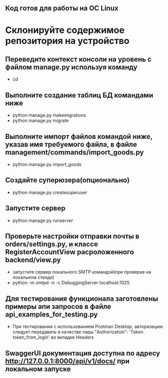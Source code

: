 ## Код готов для работы на ОС Linux
#   Склонируйте содержимое репозитория на устройство

## Переведите контекст консоли на уровень с файлом manage.py используя команду
* cd

## Выполните создание таблиц БД командами ниже
* python manage.py makemigrations
* python manage.py migrate

## Выполните импорт файлов командой ниже, указав имя требуемого файла, в файле management/commands/import_goods.py
* python manage.py import_goods

## Создайте суперюзера(опционально)
* python manage.py createsuperuser

## Запустите сервер 
* python manage.py runserver

## Проверьте настройки отправки почты в orders/settings.py, и классе RegisterAccountView расроложенного backend/view.py
*  запустите сервер локального SMTP командой(при проверке на локальном стенде)
* python -m smtpd -n -c DebuggingServer localhost:1025

## Для тестирования функционала заготовлены примеры апи запросов в файле api_examples_for_testing.py
* При тестировании с использованием Postman Desktop, авторизацию следует передавать в качестве пары "Authorization": 'Token token_from_login' во вкладке  Headers

## SwaggerUI документация доступна по адресу http://127.0.0.1:8000/api/v1/docs/ при локальном запуске